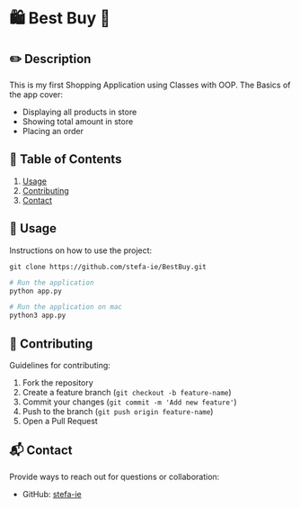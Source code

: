 #  🛍️ Best Buy 🛒


## ✏️ Description
This is my first Shopping Application using Classes with OOP. 
The Basics of the app cover:
- Displaying all products in store
- Showing total amount in store
- Placing an order


## 📖 Table of Contents
1. [Usage](#usage)
2. [Contributing](#contributing)
3. [Contact](#contact)


## 💾 Usage
Instructions on how to use the project:
```sh# Clone the repository
git clone https://github.com/stefa-ie/BestBuy.git
```
```sh
# Run the application
python app.py
```
```sh
# Run the application on mac
python3 app.py
```


## 👥 Contributing
Guidelines for contributing:
1. Fork the repository
2. Create a feature branch (`git checkout -b feature-name`)
3. Commit your changes (`git commit -m 'Add new feature'`)
4. Push to the branch (`git push origin feature-name`)
5. Open a Pull Request


## 📬 Contact
Provide ways to reach out for questions or collaboration:
- GitHub: [stefa-ie](https://github.com/stefa-ie)

